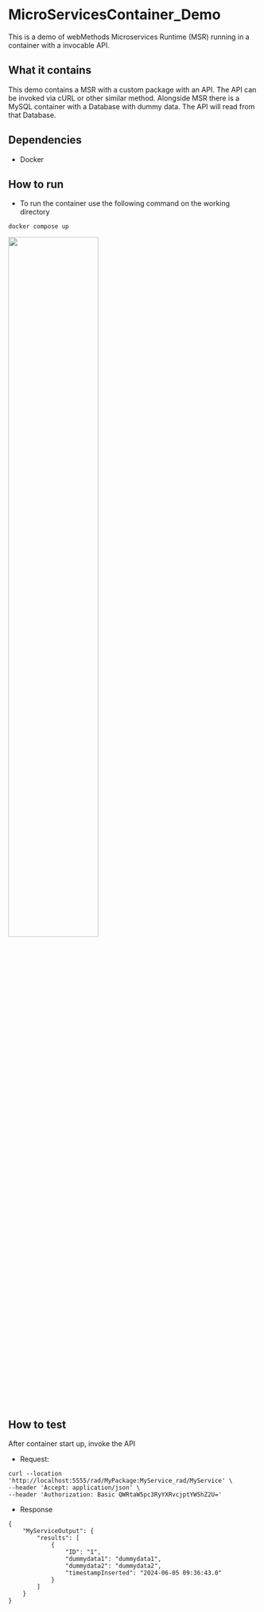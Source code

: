 # MicroServicesContainer_Demo

This is a demo of webMethods Microservices Runtime (MSR) running in a container with a invocable API.

## What it contains

This demo contains a MSR with a custom package with an API. The API can be invoked via cURL or other similar method. Alongside MSR there is a MySQL container with a Database with dummy data. The API will read from that Database.

## Dependencies
- Docker


## How to run

- To run the container use the following command on the working directory

```
docker compose up
```
<img src="https://github.com/FindmoreDigital/MicroServicesContainer_Demo/assets/160241395/8e2b157a-5c01-4e55-8c41-79d6a19819ac" width="60%" height="60%">

## How to test

After container start up, invoke the API
- Request:
```
curl --location 'http://localhost:5555/rad/MyPackage:MyService_rad/MyService' \
--header 'Accept: application/json' \
--header 'Authorization: Basic QWRtaW5pc3RyYXRvcjptYW5hZ2U='
```
- Response
```
{
    "MyServiceOutput": {
        "results": [
            {
                "ID": "1",
                "dummydata1": "dummydata1",
                "dummydata2": "dummydata2",
                "timestampInserted": "2024-06-05 09:36:43.0"
            }
        ]
    }
}
```
